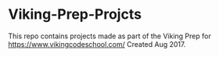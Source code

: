 # Viking-Prep-Projcts
This repo contains projects made as part of the Viking Prep for https://www.vikingcodeschool.com/
Created Aug 2017.